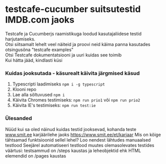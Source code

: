 # testcafe-cucumber suitsutestid IMDB.com jaoks

Testcafe ja Cucumberjs raamistikuga loodud kasutajaliidese testid harjutamiseks.\
Otsi siitsamalt lehelt veel näiteid ja proovi neid käima panna kasutades otsingusõna "testcafe examples"\
Otsi Testcafe dokumentatsiooni ja uuri kuidas see toimib\
Kui hätta jääd, kindlasti küsi 

### Kuidas jooksutada - käsurealt käivita järgmised käsud

1. Typescripti laadimiseks  `npm i -g typescript`
1. Klooni repo
2. Lae alla sõltuvused `npm i`
3. Käivita Chromes testimiseks: `npm run prio1` või `npm run prio2` 
4. Käivita IE's testimiseks: `npm run test:ie`

### Ülesanded

Nüüd kui sa oled näinud kuidas testid jooksevad, kohanda teste www.smit.ee karjäärilehe jaoks https://www.smit.ee/et/karjaar
Mis on kõige tähtsamad funktsioonid sellel lehel? Loo nendest lähtudes manuaalsed testlood 
Seejärel automatiseeri testlood muutes olemasolevates testides väärtusi: testsammud on /steps kaustas ja leheobjektid ehk HTML elemendid on /pages kaustas
